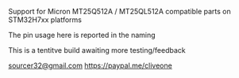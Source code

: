 Support for Micron MT25Q512A / MT25QL512A compatible parts on STM32H7xx platforms

The pin usage here is reported in the naming

This is a tentitve build awaiting more testing/feedback

 sourcer32@gmail.com
 https://paypal.me/cliveone

